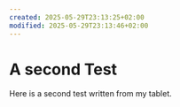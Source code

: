 ```yaml
---
created: 2025-05-29T23:13:25+02:00
modified: 2025-05-29T23:13:46+02:00
---
```


# A second Test

Here is a second test written from my tablet.

